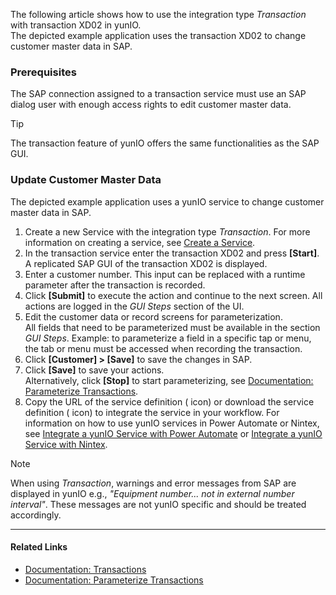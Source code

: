 The following article shows how to use the integration type *Transaction* with transaction XD02 in yunIO.\
The depicted example application uses the transaction XD02 to change customer master data in SAP.

### Prerequisites

The SAP connection assigned to a transaction service must use an SAP dialog user with enough access rights to edit customer master data.

Tip

The transaction feature of yunIO offers the same functionalities as the SAP GUI.

### Update Customer Master Data

The depicted example application uses a yunIO service to change customer master data in SAP.

1. Create a new Service with the integration type *Transaction*. For more information on creating a service, see [Create a Service](../../getting-started/#create-a-service).
1. In the transaction service enter the transaction XD02 and press **[Start]**. A replicated SAP GUI of the transaction XD02 is displayed.
1. Enter a customer number. This input can be replaced with a runtime parameter after the transaction is recorded.
1. Click **[Submit]** to execute the action and continue to the next screen. All actions are logged in the *GUI Steps* section of the UI.
1. Edit the customer data or record screens for parameterization.\
   All fields that need to be parameterized must be available in the section *GUI Steps*. Example: to parameterize a field in a specific tap or menu, the tab or menu must be accessed when recording the transaction.
1. Click **[Customer] > [Save]** to save the changes in SAP.
1. Click **[Save]** to save your actions.\
   Alternatively, click **[Stop]** to start parameterizing, see [Documentation: Parameterize Transactions](../../documentation/transactions/#parameterize-transactions).
1. Copy the URL of the service definition ( icon) or download the service definition ( icon) to integrate the service in your workflow. For information on how to use yunIO services in Power Automate or Nintex, see [Integrate a yunIO Service with Power Automate](../integrate-a-yunio-service-with-power-automate/) or [Integrate a yunIO Service with Nintex](../integrate-a-yunio-service-with-nintex/).

Note

When using *Transaction*, warnings and error messages from SAP are displayed in yunIO e.g., *"Equipment number... not in external number interval"*. These messages are not yunIO specific and should be treated accordingly.

______________________________________________________________________

#### Related Links

- [Documentation: Transactions](../../documentation/transactions/)
- [Documentation: Parameterize Transactions](../../documentation/transactions/#parameterize-transactions)
